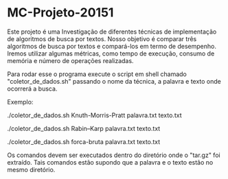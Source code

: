 # MC-Projeto-20151
Este projeto é uma Investigação de diferentes técnicas de implementação de algoritmos de busca por textos. Nosso objetivo é comparar três algoritmos de busca por textos e compará-los em termo de desempenho. Iremos utilizar algumas métricas, como tempo de execução, consumo de memória e número de operações realizadas.

Para rodar esse o programa execute o script em shell chamado "coletor_de_dados.sh" passando o nome da técnica, a palavra e texto onde ocorrerá a busca. 

Exemplo:

./coletor_de_dados.sh Knuth-Morris-Pratt palavra.txt texto.txt

./coletor_de_dados.sh Rabin–Karp palavra.txt texto.txt

./coletor_de_dados.sh forca-bruta palavra.txt texto.txt

Os comandos devem ser executados dentro do diretório onde o "tar.gz" foi extraído. Tais comandos estão supondo que a palavra e o texto estão no mesmo diretório.
